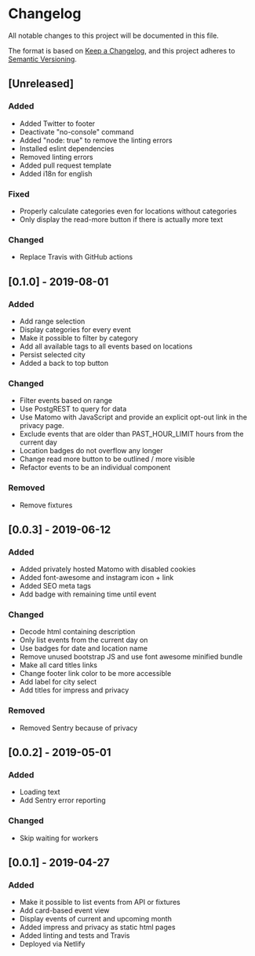 # Changelog
All notable changes to this project will be documented in this file.

The format is based on [Keep a Changelog](https://keepachangelog.com/en/1.0.0/),
and this project adheres to [Semantic Versioning](https://semver.org/spec/v2.0.0.html).

## [Unreleased]
### Added
- Added Twitter to footer
- Deactivate "no-console" command
- Added "node: true" to remove the linting errors
- Installed eslint dependencies
- Removed linting errors
- Added pull request template
- Added i18n for english

### Fixed
- Properly calculate categories even for locations without categories
- Only display the read-more button if there is actually more text

### Changed
- Replace Travis with GitHub actions

## [0.1.0] - 2019-08-01
### Added
- Add range selection
- Display categories for every event
- Make it possible to filter by category
- Add all available tags to all events based on locations
- Persist selected city
- Added a back to top button

### Changed
- Filter events based on range
- Use PostgREST to query for data
- Use Matomo with JavaScript and provide an explicit opt-out link in the privacy page.
- Exclude events that are older than PAST_HOUR_LIMIT hours from the current day
- Location badges do not overflow any longer
- Change read more button to be outlined / more visible
- Refactor events to be an individual component

### Removed
- Remove fixtures

## [0.0.3] - 2019-06-12
### Added
- Added privately hosted Matomo with disabled cookies
- Added font-awesome and instagram icon + link
- Added SEO meta tags
- Add badge with remaining time until event

### Changed
- Decode html containing description
- Only list events from the current day on
- Use badges for date and location name
- Remove unused bootstrap JS and use font awesome minified bundle
- Make all card titles links
- Change footer link color to be more accessible
- Add label for city select
- Add titles for impress and privacy

### Removed
- Removed Sentry because of privacy

## [0.0.2] - 2019-05-01
### Added
- Loading text
- Add Sentry error reporting

### Changed
- Skip waiting for workers

## [0.0.1] - 2019-04-27
### Added
- Make it possible to list events from API or fixtures
- Add card-based event view
- Display events of current and upcoming month
- Added impress and privacy as static html pages
- Added linting and tests and Travis
- Deployed via Netlify


